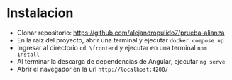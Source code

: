 # Instalacion

- Clonar repositorio: https://github.com/alejandropulido7/prueba-alianza
- En la raiz del proyecto, abrir una terminal y ejecutar `docker compose up`
- Ingresar al directorio `cd \frontend` y ejecutar en una terminal `npm install`
- Al terminar la descarga de dependencias de Angular, ejecutar `ng serve`
- Abrir el navegador en la url `http://localhost:4200/`
